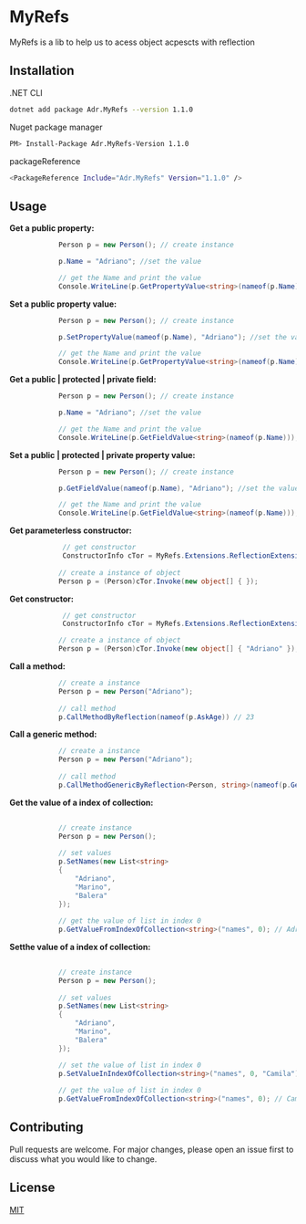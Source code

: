 # MyRefs

MyRefs is a lib to help us to acess object acpescts with reflection 

## Installation

.NET CLI

```bash
dotnet add package Adr.MyRefs --version 1.1.0
```

Nuget package manager

```bash
PM> Install-Package Adr.MyRefs-Version 1.1.0
```

packageReference

```bash
<PackageReference Include="Adr.MyRefs" Version="1.1.0" />
```

## Usage

**Get a public property:**
```csharp
            Person p = new Person(); // create instance

            p.Name = "Adriano"; //set the value

            // get the Name and print the value
            Console.WriteLine(p.GetPropertyValue<string>(nameof(p.Name))); //Adriano

```


**Set a public property value:**
```csharp
            Person p = new Person(); // create instance

            p.SetPropertyValue(nameof(p.Name), "Adriano"); //set the value

            // get the Name and print the value
            Console.WriteLine(p.GetPropertyValue<string>(nameof(p.Name))); //Adriano

```

**Get a public | protected | private field:**
```csharp
            Person p = new Person(); // create instance

            p.Name = "Adriano"; //set the value

            // get the Name and print the value
            Console.WriteLine(p.GetFieldValue<string>(nameof(p.Name))); //Adriano

```

**Set a public | protected | private property value:**
```csharp
            Person p = new Person(); // create instance

            p.GetFieldValue(nameof(p.Name), "Adriano"); //set the value

            // get the Name and print the value
            Console.WriteLine(p.GetFieldValue<string>(nameof(p.Name))); //Adriano


```

**Get parameterless constructor:**
```csharp
             // get constructor
             ConstructorInfo cTor = MyRefs.Extensions.ReflectionExtension.GetParameterlessCtor(typeof(Person))!;
        
            // create a instance of object
            Person p = (Person)cTor.Invoke(new object[] { });

```

**Get constructor:**
```csharp
             // get constructor
             ConstructorInfo cTor = MyRefs.Extensions.ReflectionExtension.GetCtorByParamsType<Person>(new Type[] {  typeof(string)})!;

            // create a instance of object
            Person p = (Person)cTor.Invoke(new object[] { "Adriano" });

```

**Call a method:**
```csharp
            // create a instance
            Person p = new Person("Adriano");            
            
            // call method
            p.CallMethodByReflection(nameof(p.AskAge)) // 23


```

**Call a generic method:**
```csharp
            // create a instance
            Person p = new Person("Adriano");            
            
            // call method
            p.CallMethodGenericByReflection<Person, string>(nameof(p.GetGeneric), new object[] { "Adriano" }) // Adriano


```


**Get the value of a index of collection:**
```csharp
            
            // create instance
            Person p = new Person();
            
            // set values
            p.SetNames(new List<string>
            {
                "Adriano",
                "Marino",
                "Balera"
            });
                       
            // get the value of list in index 0
            p.GetValueFromIndexOfCollection<string>("names", 0); // Adriano


```


**Setthe value of a index of collection:**
```csharp
            
            // create instance
            Person p = new Person();
            
            // set values
            p.SetNames(new List<string>
            {
                "Adriano",
                "Marino",
                "Balera"
            });

            // set the value of list in index 0
            p.SetValueInIndexOfCollection<string>("names", 0, "Camila");
                       
            // get the value of list in index 0
            p.GetValueFromIndexOfCollection<string>("names", 0); // Camila


```

## Contributing
Pull requests are welcome. For major changes, please open an issue first to discuss what you would like to change.

## License
[MIT](https://choosealicense.com/licenses/mit/)

